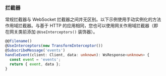 ### 拦截器

常规拦截器与 WebSocket 拦截器之间并无区别。以下示例使用手动实例化的方法作用域拦截器。与基于 HTTP 的应用相同，您也可以使用网关作用域拦截器（即在网关类前添加 `@UseInterceptors()` 装饰器）。

```typescript
@@filename()
@UseInterceptors(new TransformInterceptor())
@SubscribeMessage('events')
handleEvent(client: Client, data: unknown): WsResponse<unknown> {
  const event = 'events';
  return { event, data };
}
```